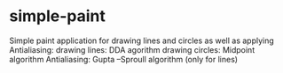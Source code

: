 # simple-paint
Simple paint application for drawing lines and circles as well as applying Antialiasing:
drawing lines: DDA agorithm
drawing circles: Midpoint algorithm
Antialiasing: Gupta –Sproull algorithm (only for lines)
